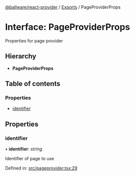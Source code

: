 [@ballware/react-provider](../README.md) / [Exports](../modules.md) / PageProviderProps

# Interface: PageProviderProps

Properties for page provider

## Hierarchy

* **PageProviderProps**

## Table of contents

### Properties

- [identifier](pageproviderprops.md#identifier)

## Properties

### identifier

• **identifier**: *string*

Identifier of page to use

Defined in: [src/pageprovider.tsx:29](https://github.com/frankball/ballware-react-provider/blob/1c8774d/src/pageprovider.tsx#L29)
